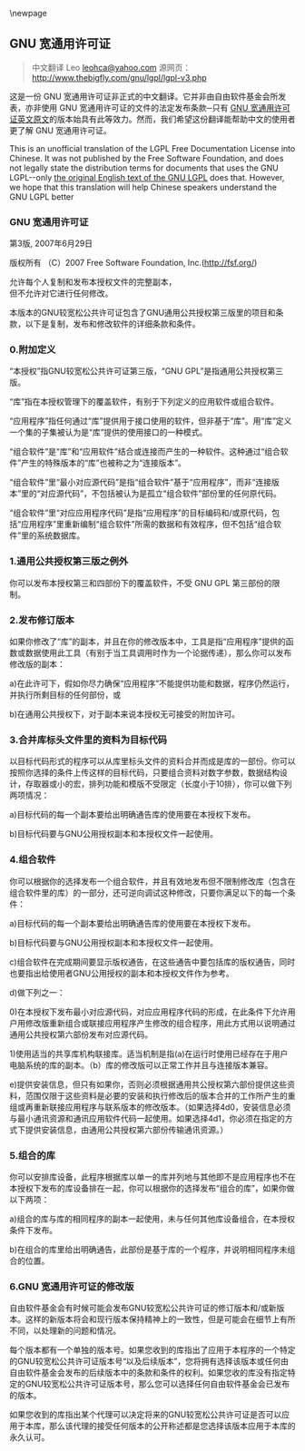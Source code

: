 \newpage
## GNU 宽通用许可证

> 中文翻译 Leo <leohca@yahoo.com>  源网页：<http://www.thebigfly.com/gnu/lgpl/lgpl-v3.php>

这是一份 GNU 宽通用许可证非正式的中文翻译。它并非由自由软件基金会所发表，亦非使用 GNU 宽通用许可证的文件的法定发布条款─只有 [GNU 宽通用许可证英文原文](http://www.gnu.org/licenses/lgpl.html)的版本始具有此等效力。然而，我们希望这份翻译能帮助中文的使用者更了解 GNU 宽通用许可证。

This is an unofficial translation of the LGPL Free Documentation License into Chinese. It was not published by the Free Software Foundation, and does not legally state the distribution terms for documents that uses the GNU LGPL--only [the original English text of the GNU LGPL](http://www.gnu.org/licenses/lgpl.html) does that. However, we hope that this translation will help Chinese speakers understand the GNU LGPL better

### GNU 宽通用许可证

第3版, 2007年6月29日

版权所有 （C）2007 Free Software Foundation, Inc.(http://fsf.org/)

允许每个人复制和发布本授权文件的完整副本，  
但不允许对它进行任何修改。

本版本的GNU较宽松公共许可证包含了GNU通用公共授权第三版里的项目和条款，以下是复制，发布和修改软件的详细条款和条件。

### 0.附加定义

“本授权”指GNU较宽松公共许可证第三版，“GNU GPL”是指通用公共授权第三版。

“库”指在本授权管理下的覆盖软件，有别于下列定义的应用软件或组合软件。

“应用程序”指任何通过“库”提供用于接口使用的软件，但非基于“库”。用“库”定义一个集的子集被认为是“库”提供的使用接口的一种模式。

“组合软件”是“库”和“应用软件”结合或连接而产生的一种软件。这种通过“组合软件”产生的特殊版本的“库”也被称之为“连接版本”。

“组合软件”里“最小对应源代码”是指“组合软件”基于“应用程序”，而非“连接版本”里的“对应源代码”，不包括被认为是孤立“组合软件”部份里的任何原代码。

“组合软件”里“对应应用程序代码”是指“应用程序”的目标编码和/或原代码，包括“应用程序”里重新编制“组合软件”所需的数据和有效程序，但不包括“组合软件”里的系统数据库。

### 1.通用公共授权第三版之例外

你可以发布本授权第三和四部份下的覆盖软件，不受 GNU GPL 第三部份的限制。

### 2.发布修订版本

如果你修改了“库”的副本，并且在你的修改版本中，工具是指“应用程序”提供的函数或数据使用此工具（有别于当工具调用时作为一个论据传递），那么你可以发布修改版的副本：

a)在此许可下，假如你尽力确保“应用程序”不能提供功能和数据，程序仍然运行，并执行所剩目标的任何部份，或

b)在通用公共授权下，对于副本来说本授权无可接受的附加许可。

### 3.合并库标头文件里的资料为目标代码

以目标代码形式的程序可以从库里标头文件的资料合并而成是库的一部份。你可以按照你选择的条件上传这样的目标代码，只要组合资料对数字参数，数据结构设计，存取器或小的宏，排列功能和模版不受限定（长度小于10排），你可以做下列两项情况：

a)目标代码的每一个副本要给出明确通告库的使用要在本授权下发布。

b)目标代码要与GNU公用授权副本和本授权文件一起使用。

### 4.组合软件

你可以根据你的选择发布一个组合软件，并且有效地发布但不限制修改库（包含在组合软件里的库）的一部分，还可逆向调试这种修改，只要你满足以下的每一个条件：

a)目标代码的每一个副本要给出明确通告库的使用要在本授权下发布。

b)目标代码要与GNU公用授权副本和本授权文件一起使用。

c)组合软件在完成期间要显示版权通告，在这些通告中要包括库的版权通告，同时也要指出给使用者GNU公用授权的副本和本授权文件作为参考。

d)做下列之一：

0)在本授权下发布最小对应源代码，对应应用程序代码的形成，在此条件下允许用户用修改版重新组合或联接应用程序产生修改的组合程序，用此方式用以说明通过通用公共授权第六部份发布对应源代码。

1)使用适当的共享库机构联接库。适当机制是指(a)在运行时使用已经存在于用户电脑系统的库的副本。（b）库的修改版可以正常工作并且与连接版本兼容。

e)提供安装信息，但只有如果你，否则必须根据通用共公授权第六部份提供这些资料，范围仅限于这些资料是必要的安装和执行修改后的版本合并的工作所产生的重组或再重新联接应用程序与联系版本的修改版本。（如果选择4d0，安装信息必须与最小通讯资源和通讯应用软件代码一起使用。如果选择4d1，你必须在指定的方式下提供安装信息，由通用公共授权第六部份传输通讯资源。）

### 5.组合的库

你可以安排库设备，此程序根据库以单一的库并列地与其他即不是应用程序也不在本授权下发布的库设备排在一起，你可以根据你的选择发布“组合的库”，如果你做以下两项：

a)组合的库与库的相同程序的副本一起使用，未与任何其他库设备组合，在本授权条件下发布。

b)在组合的库里给出明确通告，此部份是基于库的一个程序，并说明相同程序未组合的位置。

### 6.GNU 宽通用许可证的修改版

自由软件基金会有时候可能会发布GNU较宽松公共许可证的修订版本和/或新版本。这样的新版本将会和现行版本保持精神上的一致性，但是可能会在细节上有所不同，以处理新的问题和情况。

每个版本都有一个单独的版本号。如果您收到的库指出了应用于本程序的一个特定的GNU较宽松公共许可证版本号“以及后续版本”，您将拥有选择该版本或任何由自由软件基金会发布的后续版本中的条款和条件的权利。如果您收的库没有指定特定的GNU较宽松公共许可证版本号，那么您可以选择任何自由软件基金会已发布的版本。

如果您收到的库指出某个代理可以决定将来的GNU较宽松公共许可证是否可以应用于本库，那么该代理的接受任何版本的公开称述都是您选择该版本应用于本库的永久认可。
